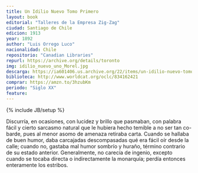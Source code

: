 ```yaml
---
title: Un Idilio Nuevo Tomo Primero
layout: book
editorial: "Talleres de la Empresa Zig-Zag"
ciudad: Santiago de Chile
edicion: 1913
year: 1892
author: "Luis Orrego Luco"
nacionalidad: Chile
repositorio: "Canadian Libraries"
repurl: https://archive.org/details/toronto 
img: idilio_nuevo_uno_Morel.jpg
descarga: https://ia601406.us.archive.org/22/items/un-idilio-nuevo-tomo-i-luis-orrego-luco/Un%20idilio%20nuevo%20Tomo%20I%20-%20Luis%20Orrego%20Luco.pdf
biblioteca: http://www.worldcat.org/oclc/834162421
comprar: https://amzn.to/3hzubKm
periodo: "Siglo XX"
feature: 
---
```

{% include JB/setup %}

Discurría, en ocasiones, con lucidez y brillo que pasmaban, con palabra fácil y cierto sarcasmo natural que le hubiera hecho temible a no ser tan co- barde, pues al menor asomo de amenaza retiraba carta. Cuando se hallaba de buen humor, daba carcajadas descompasadas qué era fácil oír desde la calle; cuando no, gastaba mal humor sombrío y huraño, término contrario de su estado anterior. Generalmente, no carecía de ingenio, excepto cuando se tocaba directa o indirectamente la monarquía; perdía entonces enteramente los estribos.
